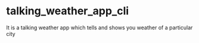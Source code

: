 # talking_weather_app_cli
 It is a talking weather app which tells and shows you weather of a particular city
